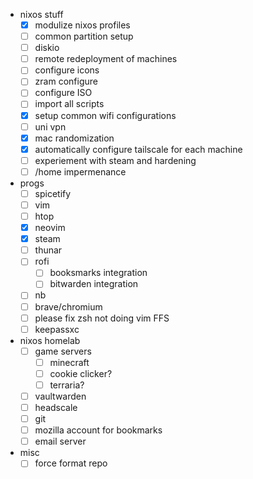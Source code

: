 - nixos stuff
    - [x] modulize nixos profiles
    - [ ] common partition setup
    - [ ] diskio
    - [ ] remote redeployment of machines
    - [ ] configure icons
    - [ ] zram configure
    - [ ] configure ISO
    - [ ] import all scripts
    - [x] setup common wifi configurations
    - [ ] uni vpn
    - [x] mac randomization
    - [x] automatically configure tailscale for each machine
    - [ ] experiement with steam and hardening
    - [ ] /home impermenance

- progs
    - [ ] spicetify
    - [ ] vim
    - [ ] htop
    - [x] neovim
    - [x] steam
    - [ ] thunar
    - [ ] rofi
        - [ ] booksmarks integration
        - [ ] bitwarden integration
    - [ ] nb
    - [ ] brave/chromium
    - [ ] please fix zsh not doing vim FFS
    - [ ] keepassxc

- nixos homelab
    - [ ] game servers
        - [ ] minecraft
        - [ ] cookie clicker?
        - [ ] terraria?
    - [ ] vaultwarden
    - [ ] headscale
    - [ ] git
    - [ ] mozilla account for bookmarks
    - [ ] email server

- misc
    - [ ] force format repo
